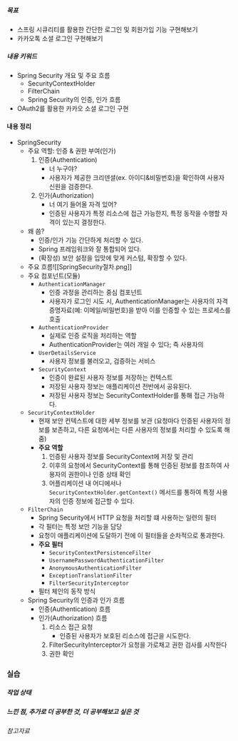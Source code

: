 ##### 목표
* 스프링 시큐리티를 활용한 간단한 로그인 및 회원가입 기능 구현해보기
* 카카오톡 소셜 로그인 구현해보기

##### 내용 키워드
* Spring Security 개요 및 주요 흐름
	* SecurityContextHolder
	* FilterChain
	* Spring Security의 인증, 인가 흐름
* OAuth2를 활용한 카카오 소셜 로그인 구현

#### 내용 정리
* SpringSecurity
	* 주요 역할: 인증 & 권한 부여(인가)
		1. 인증(Authentication)
			* 너 누구야?
			* 사용자가 제공한 크리덴셜(ex. 아이디&비밀번호)을 확인하여 사용자 신원을 검증한다.
		2. 인가(Authorization)
			* 너 여기 들어올 자격 있어?
			* 인증된 사용자가 특정 리소스에 접근 가능한지, 특정 동작을 수행할 자격이 있는지 결정한다.
	* 왜 씀?
		* 인증/인가 기능 간단하게 처리할 수 있다.
		* Spring 프레임워크와 잘 통합되어 있다.
		* (확장성) 보안 설정을 입맛에 맞게 커스텀, 확장할 수 있다.
	* 주요 흐름![[SpringSecurity절차.png]]
	* 주요 컴포넌트(모듈)
		* `AuthenticationManager`
			* 인증 과정을 관리하는 중심 컴포넌트
			* 사용자가 로그인 시도 시, AuthenticationManager는 사용자의 자격 증명자료(예: 이메일/비밀번호)을 받아 이를 인증할 수 있는 프로세스를 호출
		* `AuthenticationProvider`
			* 실제로 인증 로직을 처리하는 역할
			* AuthenticationProvider는 여러 개일 수 있다; 즉 사용자의
		* `UserDetailsService`
			* 사용자 정보를 불러오고, 검증하는 서비스
		* `SecurityContext`
			* 인증이 완료된 사용자 정보를 저장하는 컨텍스트
			* 저장된 사용자 정보는 애플리케이션 전반에서 공유된다.
			* 저장된 사용자 정보는 SecurityContextHolder를 통해 접근 가능하다.
	* `SecurityContextHolder`
		* 현재 보안 컨텍스트에 대한 세부 정보를 보관 (요청마다 인증된 사용자의 정보를 보존하고, 다른 요청에서는 다른 사용자의 정보를 처리할 수 있도록 해줌)
		* **주요 역할**
			1. 인증된 사용자 정보를 SecurityContext에 저장 및 관리
			2. 이후의 요청에서 SecurityContext를 통해 인증된 정보를 참조하여 사용자의 권한이나 인증 상태 확인
			3. 어플리케이션 내 어디에서나 `SecurityContextHolder.getContext()` 메서드를 통하여 특정 사용자의 인증 정보에 접근할 수 있다.
	* `FilterChain`
		* Spring Security에서 HTTP 요청을 처리할 떄 사용하는 일련의 필터
		* 각 필터는 특정 보안 기능을 담당
		* 요청이 애플리케이션에 도달하기 전에 이 필터들을 순차적으로 통과한다.
		* **주요 필터**
			* `SecurityContextPersistenceFilter`
			* `UsernamePasswordAuthenticationFilter`
			* `AnonymousAuthenticationFilter`
			* `ExceptionTranslationFilter`
			* `FilterSecurityInterceptor`
		* 필터 체인의 동작 방식
	* Spring Security의 인증과 인가 흐름
		* 인증(Authentication) 흐름
		* 인가(Authorization) 흐름
			1. 리소스 접근 요청
				* 인증된 사용자가 보호된 리소스에 접근을 시도한다.
			2. FilterSecurityInterceptor가 요청을 가로채고 권한 검사를 시작한다
			3. 권한 확인
				

### 실습


##### 작업 상태



##### 느낀 점, 추가로 더 공부한 것, 더 공부해보고 싶은 것





###### 참고자료